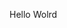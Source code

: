 Hello Wolrd








































































































































































































































































